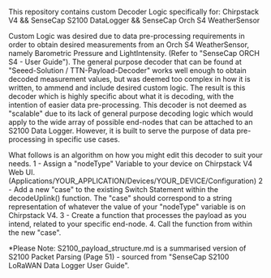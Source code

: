 This repository contains custom Decoder Logic specifically for:
    Chirpstack V4
    &&
    SenseCap S2100 DataLogger
    &&
    SenseCap Orch S4 WeatherSensor

Custom Logic was desired due to data pre-processing requirements in order to obtain desired measurements from an Orch S4 WeatherSensor, namely Barometric Pressure and LightIntensity. (Refer to "SenseCap ORCH S4 - User Guide").
The general purpose decoder that can be found at "Seeed-Solution / TTN-Payload-Decoder" works well enough to obtain decoded measurement values, but was deemed too complex in how it is written, to ammend and include desired custom logic.
The result is this decoder which is highly specific about what it is decoding, with the intention of easier data pre-processing.
This decoder is not deemed as "scalable" due to its lack of general purpose decoding logic which would apply to the wide array of possible end-nodes that can be attached to an S2100 Data Logger.
However, it is built to serve the purpose of data pre-processing in specific use cases.

What follows is an algorithm on how you might edit this decoder to suit your needs.
1 - Assign a "nodeType" Variable to your device on Chirpstack V4 Web UI. (Applications/YOUR_APPLICATION/Devices/YOUR_DEVICE/Configuration)
2 - Add a new "case" to the existing Switch Statement within the decodeUplink() function.
        The "case" should correspond to a string representation of whatever the value of your "nodeType" variable is on Chirpstack V4.
3 - Create a function that processes the payload as you intend, related to your specific end-node.
4. Call the function from within the new "case".

*Please Note: S2100_payload_structure.md is a summarised version of S2100 Packet Parsing (Page 51) - sourced from "SenseCap S2100 LoRaWAN Data Logger User Guide".
